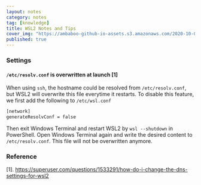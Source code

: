 ```yaml
---
layout: notes
category: notes
tag: [knowledge]
title: WSL2 Notes and Tips
cover_img: "https://ambaboo-github-io-assets.s3.amazonaws.com/2020-10-08-WSL2-notes-cover.png"
published: true
---
```


### Settings

#### `/etc/resolv.conf` is overwritten at launch [1]

When using `ssh`, the hostname could be resolved from `/etc/resolv.conf`, but WSL2 will overwrite this file everytime it restarts. To disable this feature, we first add the following to `/etc/wsl.conf`

```bash
[network]
generateResolvConf = false
```

Then exit Windows Terminal and restart WSL2 by `wsl --shutdown` in PowerShell. Open Windows Terminal again and write the desired content to `/etc/resolv.conf`. This file will not be overwritten anymore.

### Reference

[1]. <https://superuser.com/questions/1533291/how-do-i-change-the-dns-settings-for-wsl2>